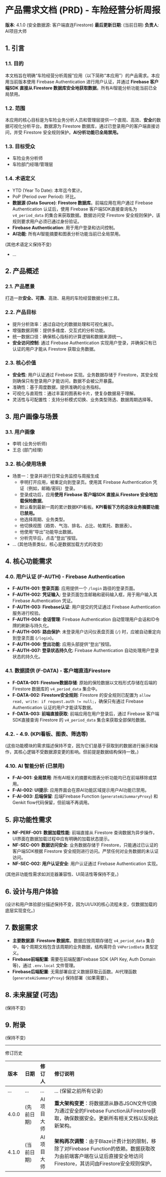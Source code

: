 # 产品需求文档 (PRD) - 车险经营分析周报

**版本**: 4.1.0 (安全数据源: 客户端直连Firestore)
**最后更新日期**: (当前日期)
**负责人**: AI项目大师

## 1. 引言

### 1.1. 目的
本文档旨在明确“车险经营分析周报”应用（以下简称“本应用”）的产品需求。本应用当前版本使用 Firebase Authentication 进行用户认证，并通过 **Firebase 客户端SDK 直接从 Firestore 数据库安全地获取数据**。所有AI智能分析功能当前已全局禁用。

### 1.2. 范围
本应用的核心目标是为车险业务分析人员和管理层提供一个直观、高效、**安全**的数据可视化分析平台。数据源为 Firestore 数据库，通过已登录用户的客户端直接访问，并受 Firestore 安全规则保护。**AI分析功能已全局禁用。**

### 1.3. 目标受众
*   车险业务分析师
*   车险部门经理/管理层

### 1.4. 术语定义
*   YTD (Year To Date): 本年迄今累计。
*   PoP (Period over Period): 环比。
*   **数据源 (Data Source)**: **Firestore 数据库**。前端应用在用户通过 Firebase Authentication 认证后，使用 Firebase 客户端SDK直接查询名为 `v4_period_data` 的集合来获取数据。数据访问受 Firestore 安全规则保护，该规则要求用户必须已通过身份验证。
*   **Firebase Authentication**: 用于用户登录和访问控制。
*   **AI功能**: 所有AI智能摘要和图表分析功能当前已全局禁用。

(其他术语定义保持不变)
*   ...

## 2. 产品概述

### 2.1. 产品愿景
打造一款**安全、可靠**、高效、易用的车险经营数据分析工具。

### 2.2. 产品目标
*   提升分析效率：通过自动化的数据处理和可视化展示。
*   增强数据洞察：提供多维度、交互式的分析功能。
*   统一数据口径：确保核心指标的计算逻辑和数据来源统一。
*   **安全访问控制**: 通过 Firebase Authentication 实现用户登录，并确保只有已认证的用户才能从 Firestore 获取业务数据。

### 2.3. 核心价值
*   **安全性**: 用户认证通过 Firebase 实现。业务数据存储于 Firestore，其安全规则确保只有登录用户才能访问，数据不会被公开暴露。
*   准确性：基于周度数据，提供准确的业务指标。
*   可视化与直观性：通过丰富的图表和卡片，使复杂数据易于理解。
*   灵活性与可配置性：支持分析模式切换、业务类型筛选、数据周期选择等。

## 3. 用户画像与场景

### 3.1. 用户画像
*   李明 (业务分析师)
*   王总 (部门经理)

### 3.2. 核心使用场景
*   场景一：登录并进行日常业务监控与周报生成
    *   李明打开应用，被重定向到登录页。使用其 Firebase Authentication 凭证（例如，邮箱/密码）登录。
    *   登录成功后，应用**使用 Firebase 客户端SDK 直接从 Firestore 安全地加载保险数据**。
    *   默认看到最新一周的累计数据KPI看板。**KPI看板下方的总体业务摘要功能已禁用。**
    *   他选择周期、业务类型。
    *   他切换视图（趋势、气泡、排名、占比、帕累托、数据表）。
    *   他使用“导出”功能导出数据。
    *   分析完毕后，点击“登出”按钮。
*   ... (其他场景类似，核心是数据加载方式的改变)

## 4. 核心功能需求

### 4.0. 用户认证 (F-AUTH) - Firebase Authentication
*   **F-AUTH-001: 登录页面**: 应用提供一个 `/login` 路径的登录页面。
*   **F-AUTH-002: 凭证输入**: 登录页面包含邮箱和密码输入框，用于用户输入其 Firebase Authentication 凭证。
*   **F-AUTH-003: Firebase认证**: 用户提交的凭证通过 Firebase Authentication 服务进行校验。
*   **F-AUTH-004: 会话管理**: Firebase Authentication 自动管理用户会话和ID令牌的刷新与持久化。
*   **F-AUTH-005: 路由保护**: 未登录用户访问仪表盘页面 (`/`) 时，应被自动重定向到登录页面 (`/login`)。
*   **F-AUTH-006: 登出功能**: 应用头部提供“登出”按钮。
*   **F-AUTH-007: 登录状态持久化**: Firebase Authentication 自动处理用户登录状态的持久化。

### 4.1. 数据提供 (F-DATA) - 客户端直连Firestore
*   **F-DATA-001: Firestore数据存储**: 原始的保险数据以文档形式存储在后端的 Firestore 数据库的 `v4_period_data` 集合中。
*   **F-DATA-002: Firestore安全规则**: Firestore 的安全规则已配置为 `allow read, write: if request.auth != null;`，确保只有通过 Firebase Authentication 认证的用户才能读写数据。
*   **F-DATA-003: 前端直接获取**: 前端应用在用户登录后，通过 Firebase 客户端SDK直接查询 Firestore 的 `v4_period_data` 集合来获取全部保险数据。

### 4.2. - 4.9. (KPI看板、图表、筛选等)
(这些功能模块的需求描述保持不变，因为它们是基于获取到的数据进行展示和操作，其核心逻辑不受数据源变更的影响。但前提是数据结构保持一致。)

### 4.10. AI 智能分析 (已禁用)
*   **F-AI-001: 全局禁用**: 所有AI相关的摘要和图表分析功能均已在前端移除或禁用。
*   **F-AI-002: UI提示**: 应用界面会在原AI功能区域提示用户AI功能已禁用。
*   **F-AI-003: 后端保留**: 后端Firebase Function (`generateAiSummaryProxy`) 和Genkit flow代码保留，但前端不再调用。

## 5. 非功能性需求

*   **NF-PERF-001: 数据加载性能**: 前端直接从 Firestore 查询数据为异步操作，UI界面在数据加载过程中应有明确的加载状态提示。
*   **NF-SEC-001: 数据访问安全**: 业务数据存储于 Firestore，只能通过已认证的客户端SDK根据 Firestore 安全规则进行访问。严禁任何对业务数据的未认证访问。
*   **NF-SEC-002: 用户认证安全**: 用户认证通过 Firebase Authentication 实现。

(其他非功能性需求如浏览器兼容性、UI简洁性等保持不变。)

## 6. 设计与用户体验
(设计和用户体验部分描述保持不变，因为UI/UX的核心流程未变，仅数据加载的底层实现变化。)

## 7. 数据需求
*   **主要数据源**: **Firestore 数据库**。数据应按周期存储在 `v4_period_data` 集合中，每个周期文档包含该周期的业务数据，结构需符合 `V4PeriodData` 类型定义。
*   **Firebase前端配置**: 需要在前端配置Firebase SDK (API Key, Auth Domain等)，通过 `.env.local` 文件管理。
*   **Firebase后端配置**: 无需部署自定义数据获取云函数。AI代理函数 (`generateAiSummaryProxy`) 保持部署（如果需要）。

## 8. 未来展望 (可选)
(保持不变)

## 9. 附录
(保持不变)

---
修订历史

| 版本  | 日期       | 修订人     | 修订说明                                                                                                                               |
| :---- | :--------- | :------- | :------------------------------------------------------------------------------------------------------------------------------------- |
| ...   | ...        | ...      | ... (保留之前所有记录)                                                                                                                   |
| 4.0.0 | (先前日期) | AI项目大师 | **重大架构变更**：将数据源从静态JSON文件切换为通过安全的Firebase Function从Firestore获取，确保数据安全。更新所有相关文档以反映此新架构。 |
| 4.1.0 | (当前日期) | AI项目大师 | **架构再次调整**：由于Blaze计费计划的限制，移除了对Firebase Function的依赖。数据获取改为由前端客户端在认证后直接安全地访问Firestore，其访问由Firestore安全规则保护。 |

